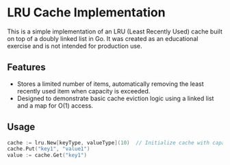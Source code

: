 # LRU Cache Implementation

This is a simple implementation of an LRU (Least Recently Used) cache built on top of a doubly linked list in Go. It was created as an educational exercise and is not intended for production use.

## Features
- Stores a limited number of items, automatically removing the least recently used item when capacity is exceeded.
- Designed to demonstrate basic cache eviction logic using a linked list and a map for O(1) access.

## Usage
```go
cache := lru.New[keyType, valueType](10)  // Initialize cache with capacity of 10
cache.Put("key1", "value1")
value := cache.Get("key1")
